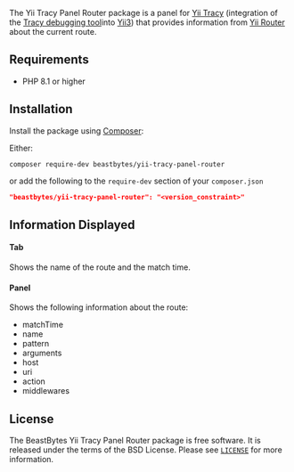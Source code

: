 The Yii Tracy Panel Router package is a panel for [Yii Tracy](https://github.com/beastbytes/yii-tracy)
(integration of the [Tracy debugging tool](https://tracy.nette.org/)into [Yii3](https://www.yiiframework.com/))
that provides information from [Yii Router](https://github.com/yiisoft/router) about the current route.

## Requirements
- PHP 8.1 or higher

## Installation
Install the package using [Composer](https://getcomposer.org):

Either:
```shell
composer require-dev beastbytes/yii-tracy-panel-router
```
or add the following to the `require-dev` section of your `composer.json`
```json
"beastbytes/yii-tracy-panel-router": "<version_constraint>"
```

## Information Displayed
#### Tab
Shows the name of the route and the match time.

#### Panel
Shows the following information about the route:
* matchTime
* name
* pattern
* arguments
* host
* uri
* action
* middlewares

## License
The BeastBytes Yii Tracy Panel Router package is free software. It is released under the terms of the BSD License.
Please see [`LICENSE`](./LICENSE.md) for more information.